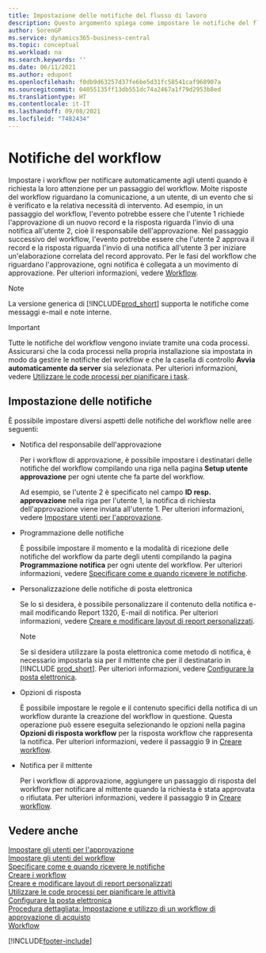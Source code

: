 ```yaml
---
title: Impostazione delle notifiche del flusso di lavoro
description: Questo argomento spiega come impostare le notifiche del flusso di lavoro per avvisare un utente che si è verificato un evento a cui deve reagire con la risposta del flusso di lavoro obbligatoria.
author: SorenGP
ms.service: dynamics365-business-central
ms.topic: conceptual
ms.workload: na
ms.search.keywords: ''
ms.date: 06/11/2021
ms.author: edupont
ms.openlocfilehash: f0db9d63257d37fe6be5d31fc58541caf968907a
ms.sourcegitcommit: 04055135ff13db551dc74a2467a1f79d2953b8ed
ms.translationtype: HT
ms.contentlocale: it-IT
ms.lasthandoff: 09/08/2021
ms.locfileid: "7482434"
---
```

# <a name="workflow-notifications"></a>Notifiche del workflow

Impostare i workflow per notificare automaticamente agli utenti quando è richiesta la loro attenzione per un passaggio del workflow. Molte risposte del workflow riguardano la comunicazione, a un utente, di un evento che si è verificato e la relativa necessità di intervento. Ad esempio, in un passaggio del workflow, l'evento potrebbe essere che l'utente 1 richiede l'approvazione di un nuovo record e la risposta riguarda l'invio di una notifica all'utente 2, cioè il responsabile dell'approvazione. Nel passaggio successivo del workflow, l'evento potrebbe essere che l'utente 2 approva il record e la risposta riguarda l'invio di una notifica all'utente 3 per iniziare un'elaborazione correlata del record approvato. Per le fasi del workflow che riguardano l'approvazione, ogni notifica è collegata a un movimento di approvazione. Per ulteriori informazioni, vedere [Workflow](across-workflow.md).  

> [!NOTE]  
> La versione generica di [!INCLUDE[prod_short](includes/prod_short.md)] supporta le notifiche come messaggi e-mail e note interne.  

> [!IMPORTANT]  
> Tutte le notifiche del workflow vengono inviate tramite una coda processi. Assicurarsi che la coda processi nella propria installazione sia impostata in modo da gestire le notifiche del workflow e che la casella di controllo **Avvia automaticamente da server** sia selezionata. Per ulteriori informazioni, vedere [Utilizzare le code processi per pianificare i task](admin-job-queues-schedule-tasks.md).

## <a name="set-up-notifications"></a>Impostazione delle notifiche

È possibile impostare diversi aspetti delle notifiche del workflow nelle aree seguenti:  

* Notifica del responsabile dell'approvazione

    Per i workflow di approvazione, è possibile impostare i destinatari delle notifiche del workflow compilando una riga nella pagina **Setup utente approvazione** per ogni utente che fa parte del workflow.  

    Ad esempio, se l'utente 2 è specificato nel campo **ID resp. approvazione** nella riga per l'utente 1, la notifica di richiesta dell'approvazione viene inviata all'utente 1. Per ulteriori informazioni, vedere [Impostare utenti per l'approvazione](across-how-to-set-up-approval-users.md).  
* Programmazione delle notifiche

    È possibile impostare il momento e la modalità di ricezione delle notifiche del workflow da parte degli utenti compilando la pagina **Programmazione notifica** per ogni utente del workflow. Per ulteriori informazioni, vedere [Specificare come e quando ricevere le notifiche](across-how-to-specify-when-and-how-to-receive-notifications.md).  
* Personalizzazione delle notifiche di posta elettronica

    Se lo si desidera, è possibile personalizzare il contenuto della notifica e-mail modificando Report 1320, E-mail di notifica. Per ulteriori informazioni, vedere [Creare e modificare layout di report personalizzati](ui-how-create-custom-report-layout.md).  

    > [!NOTE]
    > Se si desidera utilizzare la posta elettronica come metodo di notifica, è necessario impostarla sia per il mittente che per il destinatario in [!INCLUDE [prod_short](includes/prod_short.md)]. Per ulteriori informazioni, vedere [Configurare la posta elettronica](admin-how-setup-email.md).

* Opzioni di risposta

    È possibile impostare le regole e il contenuto specifici della notifica di un workflow durante la creazione del workflow in questione. Questa operazione può essere eseguita selezionando le opzioni nella pagina **Opzioni di risposta workflow** per la risposta workflow che rappresenta la notifica. Per ulteriori informazioni, vedere il passaggio 9 in [Creare workflow](across-how-to-create-workflows.md).  

* Notifica per il mittente

    Per i workflow di approvazione, aggiungere un passaggio di risposta del workflow per notificare al mittente quando la richiesta è stata approvata o rifiutata. Per ulteriori informazioni, vedere il passaggio 9 in [Creare workflow](across-how-to-create-workflows.md).  

## <a name="see-also"></a>Vedere anche

[Impostare gli utenti per l'approvazione](across-how-to-set-up-approval-users.md)  
[Impostare gli utenti del workflow](across-how-to-set-up-workflow-users.md)  
[Specificare come e quando ricevere le notifiche](across-how-to-specify-when-and-how-to-receive-notifications.md)  
[Creare i workflow](across-how-to-create-workflows.md)  
[Creare e modificare layout di report personalizzati](ui-how-create-custom-report-layout.md)  
[Utilizzare le code processi per pianificare le attività](admin-job-queues-schedule-tasks.md)  
[Configurare la posta elettronica](admin-how-setup-email.md)  
[Procedura dettagliata: Impostazione e utilizzo di un workflow di approvazione di acquisto](walkthrough-setting-up-and-using-a-purchase-approval-workflow.md)  
[Workflow](across-workflow.md)  


[!INCLUDE[footer-include](includes/footer-banner.md)]
